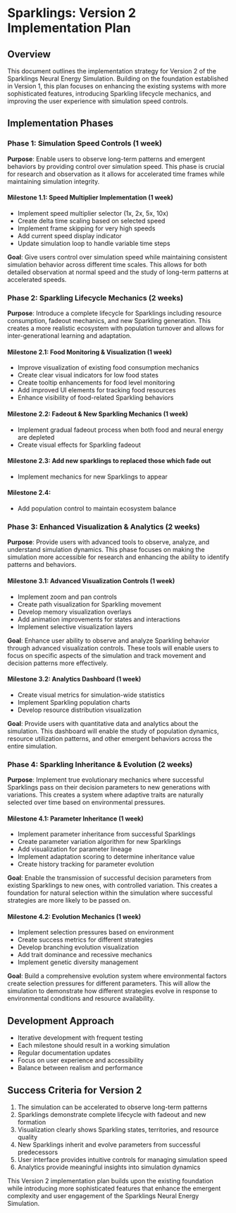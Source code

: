 # Sparklings: Version 2 Implementation Plan

## Overview

This document outlines the implementation strategy for Version 2 of the Sparklings Neural Energy Simulation. Building on the foundation established in Version 1, this plan focuses on enhancing the existing systems with more sophisticated features, introducing Sparkling lifecycle mechanics, and improving the user experience with simulation speed controls.

## Implementation Phases

### Phase 1: Simulation Speed Controls (1 week)

**Purpose**: Enable users to observe long-term patterns and emergent behaviors by providing control over simulation speed. This phase is crucial for research and observation as it allows for accelerated time frames while maintaining simulation integrity.

#### Milestone 1.1: Speed Multiplier Implementation (1 week)
- Implement speed multiplier selector (1x, 2x, 5x, 10x)
- Create delta time scaling based on selected speed
- Implement frame skipping for very high speeds
- Add current speed display indicator
- Update simulation loop to handle variable time steps

**Goal**: Give users control over simulation speed while maintaining consistent simulation behavior across different time scales. This allows for both detailed observation at normal speed and the study of long-term patterns at accelerated speeds.

### Phase 2: Sparkling Lifecycle Mechanics (2 weeks)

**Purpose**: Introduce a complete lifecycle for Sparklings including resource consumption, fadeout mechanics, and new Sparkling generation. This creates a more realistic ecosystem with population turnover and allows for inter-generational learning and adaptation.

#### Milestone 2.1: Food Monitoring & Visualization (1 week)
- Improve visualization of existing food consumption mechanics
- Create clear visual indicators for low food states
- Create tooltip enhancements for food level monitoring
- Add improved UI elements for tracking food resources
- Enhance visibility of food-related Sparkling behaviors

#### Milestone 2.2: Fadeout & New Sparkling Mechanics (1 week)
- Implement gradual fadeout process when both food and neural energy are depleted
- Create visual effects for Sparkling fadeout

#### Milestone 2.3: Add new sparklings to replaced those which fade out
- Implement mechanics for new Sparklings to appear

#### Milestone 2.4: 
- Add population control to maintain ecosystem balance

### Phase 3: Enhanced Visualization & Analytics (2 weeks)

**Purpose**: Provide users with advanced tools to observe, analyze, and understand simulation dynamics. This phase focuses on making the simulation more accessible for research and enhancing the ability to identify patterns and behaviors.

#### Milestone 3.1: Advanced Visualization Controls (1 week)
- Implement zoom and pan controls
- Create path visualization for Sparkling movement
- Develop memory visualization overlays
- Add animation improvements for states and interactions
- Implement selective visualization layers

**Goal**: Enhance user ability to observe and analyze Sparkling behavior through advanced visualization controls. These tools will enable users to focus on specific aspects of the simulation and track movement and decision patterns more effectively.

#### Milestone 3.2: Analytics Dashboard (1 week)
- Create visual metrics for simulation-wide statistics
- Implement Sparkling population charts
- Develop resource distribution visualization

**Goal**: Provide users with quantitative data and analytics about the simulation. This dashboard will enable the study of population dynamics, resource utilization patterns, and other emergent behaviors across the entire simulation.

### Phase 4: Sparkling Inheritance & Evolution (2 weeks)

**Purpose**: Implement true evolutionary mechanics where successful Sparklings pass on their decision parameters to new generations with variations. This creates a system where adaptive traits are naturally selected over time based on environmental pressures.

#### Milestone 4.1: Parameter Inheritance (1 week)
- Implement parameter inheritance from successful Sparklings
- Create parameter variation algorithm for new Sparklings
- Add visualization for parameter lineage
- Implement adaptation scoring to determine inheritance value
- Create history tracking for parameter evolution

**Goal**: Enable the transmission of successful decision parameters from existing Sparklings to new ones, with controlled variation. This creates a foundation for natural selection within the simulation where successful strategies are more likely to be passed on.

#### Milestone 4.2: Evolution Mechanics (1 week)
- Implement selection pressures based on environment
- Create success metrics for different strategies
- Develop branching evolution visualization
- Add trait dominance and recessive mechanics
- Implement genetic diversity management

**Goal**: Build a comprehensive evolution system where environmental factors create selection pressures for different parameters. This will allow the simulation to demonstrate how different strategies evolve in response to environmental conditions and resource availability.

## Development Approach

- Iterative development with frequent testing
- Each milestone should result in a working simulation
- Regular documentation updates
- Focus on user experience and accessibility
- Balance between realism and performance

## Success Criteria for Version 2

1. The simulation can be accelerated to observe long-term patterns
2. Sparklings demonstrate complete lifecycle with fadeout and new formation
3. Visualization clearly shows Sparkling states, territories, and resource quality
4. New Sparklings inherit and evolve parameters from successful predecessors
5. User interface provides intuitive controls for managing simulation speed
6. Analytics provide meaningful insights into simulation dynamics

This Version 2 implementation plan builds upon the existing foundation while introducing more sophisticated features that enhance the emergent complexity and user engagement of the Sparklings Neural Energy Simulation.